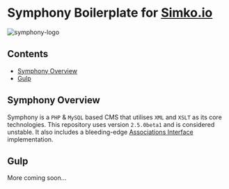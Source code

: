 # Symphony Boilerplate for [Simko.io](http://simko.io/)

![symphony-logo](https://dl.dropboxusercontent.com/u/960204/symphony-factory.png)

## Contents

* [Symphony Overview](#symphony-overview)
* [Gulp](#gulp)

## Symphony Overview

Symphony is a `PHP` & `MySQL` based CMS that utilises `XML` and `XSLT` as its core technologies. This repository uses version `2.5.0beta1` and is considered unstable. It also includes a bleeding-edge [Associations Interface](http://www.getsymphony.com/discuss/thread/106489/) implementation.

## Gulp

More coming soon...